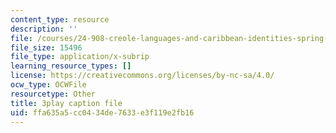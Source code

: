 ```yaml
---
content_type: resource
description: ''
file: /courses/24-908-creole-languages-and-caribbean-identities-spring-2017/ffa635a5cc0434de7633e3f119e2fb16_m6PnN-aEYbc.srt
file_size: 15496
file_type: application/x-subrip
learning_resource_types: []
license: https://creativecommons.org/licenses/by-nc-sa/4.0/
ocw_type: OCWFile
resourcetype: Other
title: 3play caption file
uid: ffa635a5-cc04-34de-7633-e3f119e2fb16
---
```

